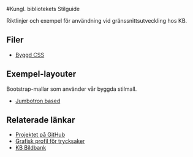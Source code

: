#Kungl. bibliotekets Stilguide 
 
Riktlinjer och exempel för användning vid gränssnittsutveckling hos KB.

## Filer

* [Byggd CSS](./css/kb-style.css)

## Exempel-layouter

Bootstrap-mallar som använder vår byggda stilmall.

* [Jumbotron based](./examples/jumbotron.html)

## Relaterade länkar

* [Projektet på GitHub](https://github.com/Kungbib/frontend-guide)
* [Grafisk profil för trycksaker](http://kb.idmanuals.com)
* [KB Bildbank](https://www.flickr.com/photos/25300312@N08/)